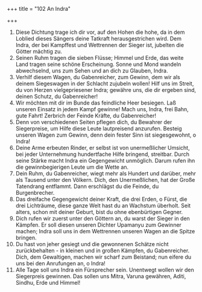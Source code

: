 +++
title = "102 An Indra"

+++


1.	Diese Dichtung trage ich dir vor, auf den Hohen die hohe, da in dem Loblied dieses Sängers deine Tatkraft herausgestrichen wird. Dem Indra, der bei Kampffest und Wettrennen der Sieger ist, jubelten die Götter mächtig zu.
2.	Seinen Ruhm tragen die sieben Flüsse; Himmel und Erde, das weite Land tragen seine schöne Erscheinung. Sonne und Mond wandeln abwechselnd, uns zum Sehen und an dich zu Glauben, Indra.
3.	Verhilf diesem Wagen, du Gabenreicher, zum Gewinn, dem wir als deinem Siegeswagen in der Schlacht zujubeln wollen! Hilf uns im Streit, du von Herzen vielgepriesener Indra; gewähre uns, die dir ergeben sind, deinen Schutz, du Gabenreicher!
4.	Wir möchten mit dir im Bunde das feindliche Heer besiegen. Laß unseren Einsatz in jedem Kampf gewinne! Mach uns, Indra, frei Bahn, gute Fahrt! Zerbrich der Feinde Kräfte, du Gabenreicher!
5.	Denn von verschiedenen Seiten pflegen dich, du Bewahrer der Siegerpreise, um Hilfe diese Leute lautpreisend anzurufen. Besteig unseren Wagen zum Gewinn, denn dein fester Sinn ist siegesgewohnt, o Indra!
6.	Deine Arme erbeuten Rinder, er selbst ist von unermeßlicher Umsicht, bei jeder Unternehmung hundertfache Hilfe bringend, streitbar. Durch seine Stärke macht Indra ein Gegengewicht unmöglich. Darum rufen ihn die gewinnbegierigen Leute um die Wette an.
7.	Dein Ruhm, du Gabenreicher, wiegt mehr als Hundert und darüber, mehr als Tausend unter den Völkern. Dich, den Unermeßlichen, hat der Große Tatendrang entflammt. Dann erschlägst du die Feinde, du Burgenbrecher.
8.	Das dreifache Gegengewicht deiner Kraft, die drei Erden, o Fürst, die drei Lichträume, diese ganze Welt hast du an Wachstum überholt. Seit alters, schon mit deiner Geburt, bist du ohne ebenbürtigen Gegner.
9.	Dich rufen wir zuerst unter den Göttern an, du warst der Sieger in den Kämpfen. Er soll diesen unseren Dichter Upamanyu zum Gewinner machen; Indra soll uns in dem Wettrennen unseren Wagen an die Spitze bringen.
10.	Du hast von jeher gesiegt und die gewonnenen Schätze nicht zurückbehalten - in kleinen und in großen Kämpfen, du Gabenreicher. Dich, dem Gewaltigen, machen wir scharf zum Beistand; nun eifere du uns bei den Anrufungen an, o Indra!
11.	Alle Tage soll uns Indra ein Fürsprecher sein. Unentwegt wollen wir den Siegerpreis gewinnen. Das sollen uns Mitra, Varuna gewähren, Aditi, Sindhu, Erde und Himmel!



